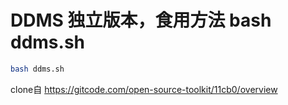 # DDMS 独立版本，食用方法 bash ddms.sh
```bash
bash ddms.sh
```
clone自 https://gitcode.com/open-source-toolkit/11cb0/overview 
